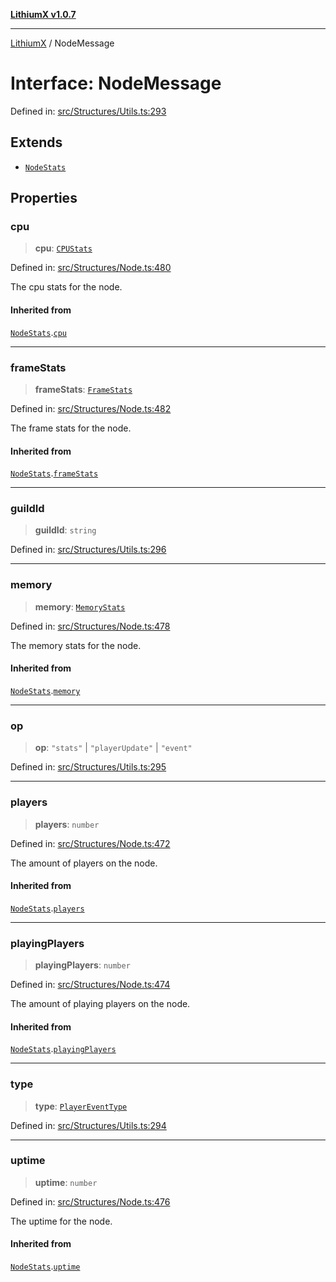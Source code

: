[**LithiumX v1.0.7**](README.md)

***

[LithiumX](globals.md) / NodeMessage

# Interface: NodeMessage

Defined in: [src/Structures/Utils.ts:293](https://github.com/anantix-network/LithiumX/blob/720bc1bb802e250a8740a01a0f217198cffacb28/src/Structures/Utils.ts#L293)

## Extends

- [`NodeStats`](interfaces\NodeStats.md)

## Properties

### cpu

> **cpu**: [`CPUStats`](interfaces\CPUStats.md)

Defined in: [src/Structures/Node.ts:480](https://github.com/anantix-network/LithiumX/blob/720bc1bb802e250a8740a01a0f217198cffacb28/src/Structures/Node.ts#L480)

The cpu stats for the node.

#### Inherited from

[`NodeStats`](interfaces\NodeStats.md).[`cpu`](interfaces\NodeStats.md#cpu)

***

### frameStats

> **frameStats**: [`FrameStats`](interfaces\FrameStats.md)

Defined in: [src/Structures/Node.ts:482](https://github.com/anantix-network/LithiumX/blob/720bc1bb802e250a8740a01a0f217198cffacb28/src/Structures/Node.ts#L482)

The frame stats for the node.

#### Inherited from

[`NodeStats`](interfaces\NodeStats.md).[`frameStats`](interfaces\NodeStats.md#framestats)

***

### guildId

> **guildId**: `string`

Defined in: [src/Structures/Utils.ts:296](https://github.com/anantix-network/LithiumX/blob/720bc1bb802e250a8740a01a0f217198cffacb28/src/Structures/Utils.ts#L296)

***

### memory

> **memory**: [`MemoryStats`](interfaces\MemoryStats.md)

Defined in: [src/Structures/Node.ts:478](https://github.com/anantix-network/LithiumX/blob/720bc1bb802e250a8740a01a0f217198cffacb28/src/Structures/Node.ts#L478)

The memory stats for the node.

#### Inherited from

[`NodeStats`](interfaces\NodeStats.md).[`memory`](interfaces\NodeStats.md#memory)

***

### op

> **op**: `"stats"` \| `"playerUpdate"` \| `"event"`

Defined in: [src/Structures/Utils.ts:295](https://github.com/anantix-network/LithiumX/blob/720bc1bb802e250a8740a01a0f217198cffacb28/src/Structures/Utils.ts#L295)

***

### players

> **players**: `number`

Defined in: [src/Structures/Node.ts:472](https://github.com/anantix-network/LithiumX/blob/720bc1bb802e250a8740a01a0f217198cffacb28/src/Structures/Node.ts#L472)

The amount of players on the node.

#### Inherited from

[`NodeStats`](interfaces\NodeStats.md).[`players`](interfaces\NodeStats.md#players)

***

### playingPlayers

> **playingPlayers**: `number`

Defined in: [src/Structures/Node.ts:474](https://github.com/anantix-network/LithiumX/blob/720bc1bb802e250a8740a01a0f217198cffacb28/src/Structures/Node.ts#L474)

The amount of playing players on the node.

#### Inherited from

[`NodeStats`](interfaces\NodeStats.md).[`playingPlayers`](interfaces\NodeStats.md#playingplayers)

***

### type

> **type**: [`PlayerEventType`](type-aliases\PlayerEventType.md)

Defined in: [src/Structures/Utils.ts:294](https://github.com/anantix-network/LithiumX/blob/720bc1bb802e250a8740a01a0f217198cffacb28/src/Structures/Utils.ts#L294)

***

### uptime

> **uptime**: `number`

Defined in: [src/Structures/Node.ts:476](https://github.com/anantix-network/LithiumX/blob/720bc1bb802e250a8740a01a0f217198cffacb28/src/Structures/Node.ts#L476)

The uptime for the node.

#### Inherited from

[`NodeStats`](interfaces\NodeStats.md).[`uptime`](interfaces\NodeStats.md#uptime)
